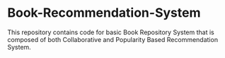 # Book-Recommendation-System
This repository contains code for basic Book Repository System that is composed of both Collaborative and Popularity Based Recommendation System.

